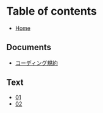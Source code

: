 # Table of contents

* [Home](README.md)

## Documents

* [コーディング規約](documents/codingrule.md)

## Text

* [01](text/01.md)
* [02](text/02.md)

